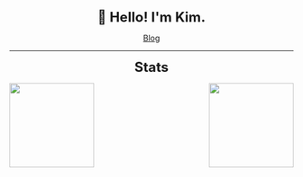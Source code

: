 
<div align="center" >
  <p><strong><font size=5 >👋 Hello! I'm Kim.</font></strong></p>
  <a href="https://blog.cckim.cn/">Blog</a>
</div>

***

<div align="center">
  <p><strong><font size=5 >Stats</font></strong></p>
</div>

<div align="center">
  <img  align="left" height="150" src="https://github-readme-stats.vercel.app/api?username=hubvue&show_icons=true&theme=radical&count_private=true" />
  <img  align="right" height="150" src="https://github-readme-stats.vercel.app/api/top-langs/?username=hubvue&layout=compact&theme=radical&count_private=true&show_icons=true" />
</div>
